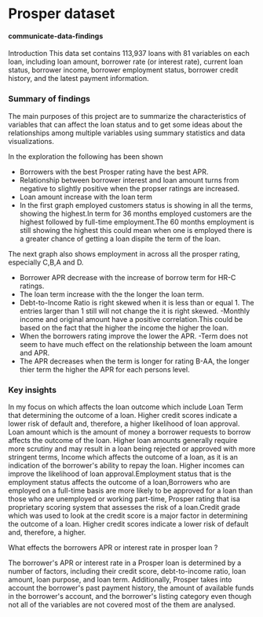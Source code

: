 # Prosper dataset 

#### communicate-data-findings

Introduction 
This data set contains 113,937 loans with 81 variables on each loan,  including loan amount, borrower rate (or interest rate), current loan  status, borrower income, borrower employment status, borrower credit  history, and the latest payment information.
 
### Summary of findings 

The main purposes of this project are to summarize the characteristics of  variables that can affect the loan status and to get some ideas about the  relationships among multiple variables using summary statistics and data  visualizations.

In the exploration the following has been shown 

- Borrowers with the best Prosper rating have the best APR. 
- Relationship between borrower interest and loan amount turns from negative to slightly positive when the propser ratings are increased.
- Loan amount increase with the loan term
- In the first graph employed customers status is showing in all the terms, showing the highest.In term for 36 months employed customers are the highest followed by full-time employment.The 60 months employment is still showing the highest this could mean when one is employed there is a greater chance of getting a loan dispite the term of the loan.

The next graph also shows employment in across all the prosper rating, especially C,B,A and D.
- Borrower APR decrease with the increase of borrow term for HR-C ratings.
- The loan term increase with the the longer the loan term. 
- Debt-to-Income Ratio is right skewed when it is less than or equal 1. The entries larger than 1 still will not change the it is right skewed. 
-Monthly income and original amount have a positive correlation.This could be based on the fact that the higher the income the higher the loan. 
- When the borrowers rating improve the lower the APR. 
-Term does not seem to have much effect on the relationship between the loam amount and APR. 
- The APR decreases when the term is longer for rating B-AA, the longer thier term the higher the APR for each persons level. 

### Key insights 

In my focus on which affects the loan outcome which include Loan Term that determining the outcome of a loan. Higher credit scores indicate a lower risk of default and, therefore, a higher likelihood of loan approval. Loan amount which is the amount of money a borrower requests to borrow affects the outcome of the loan. Higher loan amounts generally require more scrutiny and may result in a loan being rejected or approved with more stringent terms, Income which affects the outcome of a loan, as it is an indication of the borrower's ability to repay the loan. Higher incomes can improve the likelihood of loan approval.Employment status that is the employment status affects the outcome of a loan,Borrowers who are employed on a full-time basis are more likely to be approved for a loan than those who are unemployed or working part-time, Prosper rating that isa proprietary scoring system that assesses the risk of a loan.Credit grade which was used to look at the credit score is a major factor in determining the outcome of a loan. Higher credit scores indicate a lower risk of default and, therefore, a higher.

What effects the borrowers APR or interest rate in prosper loan ?

The borrower's APR or interest rate in a Prosper loan is determined by a number of factors, including their credit score, debt-to-income ratio, loan amount, loan purpose, and loan term. Additionally, Prosper takes into account the borrower's past payment history, the amount of available funds in the borrower's account, and the borrower's listing category even though not all of the variables are not covered most of the them are analysed. 